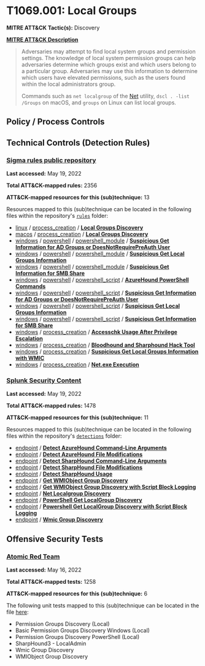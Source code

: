 # T1069.001: Local Groups
**MITRE ATT&CK Tactic(s):** Discovery

**[MITRE ATT&CK Description](https://attack.mitre.org/techniques/T1069/001)**
<blockquote>Adversaries may attempt to find local system groups and permission settings. The knowledge of local system permission groups can help adversaries determine which groups exist and which users belong to a particular group. Adversaries may use this information to determine which users have elevated permissions, such as the users found within the local administrators group.

Commands such as <code>net localgroup</code> of the [Net](https://attack.mitre.org/software/S0039) utility, <code>dscl . -list /Groups</code> on macOS, and <code>groups</code> on Linux can list local groups.</blockquote>

## Policy / Process Controls
## Technical Controls (Detection Rules)
### [Sigma rules public repository](https://github.com/SigmaHQ/sigma)
**Last accessed:** May 19, 2022

**Total ATT&CK-mapped rules:** 2356

**ATT&CK-mapped resources for this (sub)technique:** 13

Resources mapped to this (sub)technique can be located in the following files within the repository's <code>[rules](https://github.com/SigmaHQ/sigma/tree/master/rules)</code> folder:

* [linux](https://github.com/SigmaHQ/sigma/tree/master/rules/linux/) / [process_creation](https://github.com/SigmaHQ/sigma/tree/master/rules/linux/process_creation/) / **[Local Groups Discovery](https://github.com/SigmaHQ/sigma/blob/master/rules/linux/process_creation/proc_creation_lnx_local_groups.yml)**
* [macos](https://github.com/SigmaHQ/sigma/tree/master/rules/macos/) / [process_creation](https://github.com/SigmaHQ/sigma/tree/master/rules/macos/process_creation/) / **[Local Groups Discovery](https://github.com/SigmaHQ/sigma/blob/master/rules/macos/process_creation/proc_creation_macos_local_groups.yml)**
* [windows](https://github.com/SigmaHQ/sigma/tree/master/rules/windows/) / [powershell](https://github.com/SigmaHQ/sigma/tree/master/rules/windows/powershell/) / [powershell_module](https://github.com/SigmaHQ/sigma/tree/master/rules/windows/powershell/powershell_module/) / **[Suspicious Get Information for AD Groups or DoesNotRequirePreAuth User](https://github.com/SigmaHQ/sigma/blob/master/rules/windows/powershell/powershell_module/posh_pm_suspicious_ad_group_reco.yml)**
* [windows](https://github.com/SigmaHQ/sigma/tree/master/rules/windows/) / [powershell](https://github.com/SigmaHQ/sigma/tree/master/rules/windows/powershell/) / [powershell_module](https://github.com/SigmaHQ/sigma/tree/master/rules/windows/powershell/powershell_module/) / **[Suspicious Get Local Groups Information](https://github.com/SigmaHQ/sigma/blob/master/rules/windows/powershell/powershell_module/posh_pm_suspicious_local_group_reco.yml)**
* [windows](https://github.com/SigmaHQ/sigma/tree/master/rules/windows/) / [powershell](https://github.com/SigmaHQ/sigma/tree/master/rules/windows/powershell/) / [powershell_module](https://github.com/SigmaHQ/sigma/tree/master/rules/windows/powershell/powershell_module/) / **[Suspicious Get Information for SMB Share](https://github.com/SigmaHQ/sigma/blob/master/rules/windows/powershell/powershell_module/posh_pm_suspicious_smb_share_reco.yml)**
* [windows](https://github.com/SigmaHQ/sigma/tree/master/rules/windows/) / [powershell](https://github.com/SigmaHQ/sigma/tree/master/rules/windows/powershell/) / [powershell_script](https://github.com/SigmaHQ/sigma/tree/master/rules/windows/powershell/powershell_script/) / **[AzureHound PowerShell Commands](https://github.com/SigmaHQ/sigma/blob/master/rules/windows/powershell/powershell_script/posh_ps_azurehound_commands.yml)**
* [windows](https://github.com/SigmaHQ/sigma/tree/master/rules/windows/) / [powershell](https://github.com/SigmaHQ/sigma/tree/master/rules/windows/powershell/) / [powershell_script](https://github.com/SigmaHQ/sigma/tree/master/rules/windows/powershell/powershell_script/) / **[Suspicious Get Information for AD Groups or DoesNotRequirePreAuth User](https://github.com/SigmaHQ/sigma/blob/master/rules/windows/powershell/powershell_script/posh_ps_suspicious_ad_group_reco.yml)**
* [windows](https://github.com/SigmaHQ/sigma/tree/master/rules/windows/) / [powershell](https://github.com/SigmaHQ/sigma/tree/master/rules/windows/powershell/) / [powershell_script](https://github.com/SigmaHQ/sigma/tree/master/rules/windows/powershell/powershell_script/) / **[Suspicious Get Local Groups Information](https://github.com/SigmaHQ/sigma/blob/master/rules/windows/powershell/powershell_script/posh_ps_suspicious_local_group_reco.yml)**
* [windows](https://github.com/SigmaHQ/sigma/tree/master/rules/windows/) / [powershell](https://github.com/SigmaHQ/sigma/tree/master/rules/windows/powershell/) / [powershell_script](https://github.com/SigmaHQ/sigma/tree/master/rules/windows/powershell/powershell_script/) / **[Suspicious Get Information for SMB Share](https://github.com/SigmaHQ/sigma/blob/master/rules/windows/powershell/powershell_script/posh_ps_suspicious_smb_share_reco.yml)**
* [windows](https://github.com/SigmaHQ/sigma/tree/master/rules/windows/) / [process_creation](https://github.com/SigmaHQ/sigma/tree/master/rules/windows/process_creation/) / **[Accesschk Usage After Privilege Escalation](https://github.com/SigmaHQ/sigma/blob/master/rules/windows/process_creation/proc_creation_win_accesschk_usage_after_priv_escalation.yml)**
* [windows](https://github.com/SigmaHQ/sigma/tree/master/rules/windows/) / [process_creation](https://github.com/SigmaHQ/sigma/tree/master/rules/windows/process_creation/) / **[Bloodhound and Sharphound Hack Tool](https://github.com/SigmaHQ/sigma/blob/master/rules/windows/process_creation/proc_creation_win_hack_bloodhound.yml)**
* [windows](https://github.com/SigmaHQ/sigma/tree/master/rules/windows/) / [process_creation](https://github.com/SigmaHQ/sigma/tree/master/rules/windows/process_creation/) / **[Suspicious Get Local Groups Information with WMIC](https://github.com/SigmaHQ/sigma/blob/master/rules/windows/process_creation/proc_creation_win_suspicious_ad_reco.yml)**
* [windows](https://github.com/SigmaHQ/sigma/tree/master/rules/windows/) / [process_creation](https://github.com/SigmaHQ/sigma/tree/master/rules/windows/process_creation/) / **[Net.exe Execution](https://github.com/SigmaHQ/sigma/blob/master/rules/windows/process_creation/proc_creation_win_susp_net_execution.yml)**

### [Splunk Security Content](https://github.com/splunk/security_content)
**Last accessed:** May 19, 2022

**Total ATT&CK-mapped rules:** 1478

**ATT&CK-mapped resources for this (sub)technique:** 11

Resources mapped to this (sub)technique can be located in the following files within the repository's <code>[detections](https://github.com/splunk/security_content/tree/develop/detections)</code> folder:

* [endpoint](https://github.com/splunk/security_content/tree/develop/detections/endpoint/) / **[Detect AzureHound Command-Line Arguments](https://github.com/splunk/security_content/blob/develop/detections/endpoint/detect_azurehound_command_line_arguments.yml)**
* [endpoint](https://github.com/splunk/security_content/tree/develop/detections/endpoint/) / **[Detect AzureHound File Modifications](https://github.com/splunk/security_content/blob/develop/detections/endpoint/detect_azurehound_file_modifications.yml)**
* [endpoint](https://github.com/splunk/security_content/tree/develop/detections/endpoint/) / **[Detect SharpHound Command-Line Arguments](https://github.com/splunk/security_content/blob/develop/detections/endpoint/detect_sharphound_command_line_arguments.yml)**
* [endpoint](https://github.com/splunk/security_content/tree/develop/detections/endpoint/) / **[Detect SharpHound File Modifications](https://github.com/splunk/security_content/blob/develop/detections/endpoint/detect_sharphound_file_modifications.yml)**
* [endpoint](https://github.com/splunk/security_content/tree/develop/detections/endpoint/) / **[Detect SharpHound Usage](https://github.com/splunk/security_content/blob/develop/detections/endpoint/detect_sharphound_usage.yml)**
* [endpoint](https://github.com/splunk/security_content/tree/develop/detections/endpoint/) / **[Get WMIObject Group Discovery](https://github.com/splunk/security_content/blob/develop/detections/endpoint/get_wmiobject_group_discovery.yml)**
* [endpoint](https://github.com/splunk/security_content/tree/develop/detections/endpoint/) / **[Get WMIObject Group Discovery with Script Block Logging](https://github.com/splunk/security_content/blob/develop/detections/endpoint/get_wmiobject_group_discovery_with_script_block_logging.yml)**
* [endpoint](https://github.com/splunk/security_content/tree/develop/detections/endpoint/) / **[Net Localgroup Discovery](https://github.com/splunk/security_content/blob/develop/detections/endpoint/net_localgroup_discovery.yml)**
* [endpoint](https://github.com/splunk/security_content/tree/develop/detections/endpoint/) / **[PowerShell Get LocalGroup Discovery](https://github.com/splunk/security_content/blob/develop/detections/endpoint/powershell_get_localgroup_discovery.yml)**
* [endpoint](https://github.com/splunk/security_content/tree/develop/detections/endpoint/) / **[Powershell Get LocalGroup Discovery with Script Block Logging](https://github.com/splunk/security_content/blob/develop/detections/endpoint/powershell_get_localgroup_discovery_with_script_block_logging.yml)**
* [endpoint](https://github.com/splunk/security_content/tree/develop/detections/endpoint/) / **[Wmic Group Discovery](https://github.com/splunk/security_content/blob/develop/detections/endpoint/wmic_group_discovery.yml)**


## Offensive Security Tests
### [Atomic Red Team](https://github.com/redcanaryco/atomic-red-team)
**Last accessed:** May 16, 2022

**Total ATT&CK-mapped tests:** 1258

**ATT&CK-mapped resources for this (sub)technique:** 6

The following unit tests mapped to this (sub)technique can be located in the file [here](https://github.com/redcanaryco/atomic-red-team/tree/master/atomics/T1069.001/T1069.001.yaml):

* Permission Groups Discovery (Local)
* Basic Permission Groups Discovery Windows (Local)
* Permission Groups Discovery PowerShell (Local)
* SharpHound3 - LocalAdmin
* Wmic Group Discovery
* WMIObject Group Discovery


